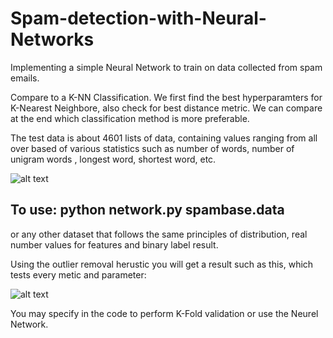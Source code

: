 # Spam-detection-with-Neural-Networks
Implementing a simple Neural Network to train on data collected from spam emails.

Compare to a K-NN Classification. We first find the best hyperparamters for K-Nearest Neighbore, also check for best distance metric.
We can compare at the end which classification method is more preferable.


The test data is about 4601 lists of data, containing values ranging from all over based of various statistics such as number of words, number of unigram words , longest word, shortest word, etc.

![alt text](https://user-images.githubusercontent.com/33335790/59325683-d6501180-8c98-11e9-8923-dbda661b4974.png)


## To use:  python network.py spambase.data

or any other dataset that follows the same principles of distribution, real number values for features and binary label result.

Using the outlier removal herustic you will get a result such as this, which tests every metic and parameter:

![alt text](https://user-images.githubusercontent.com/33335790/59325760-11524500-8c99-11e9-9381-7b2400744469.png)


You may specify in the code to perform K-Fold validation or use the Neurel Network.


